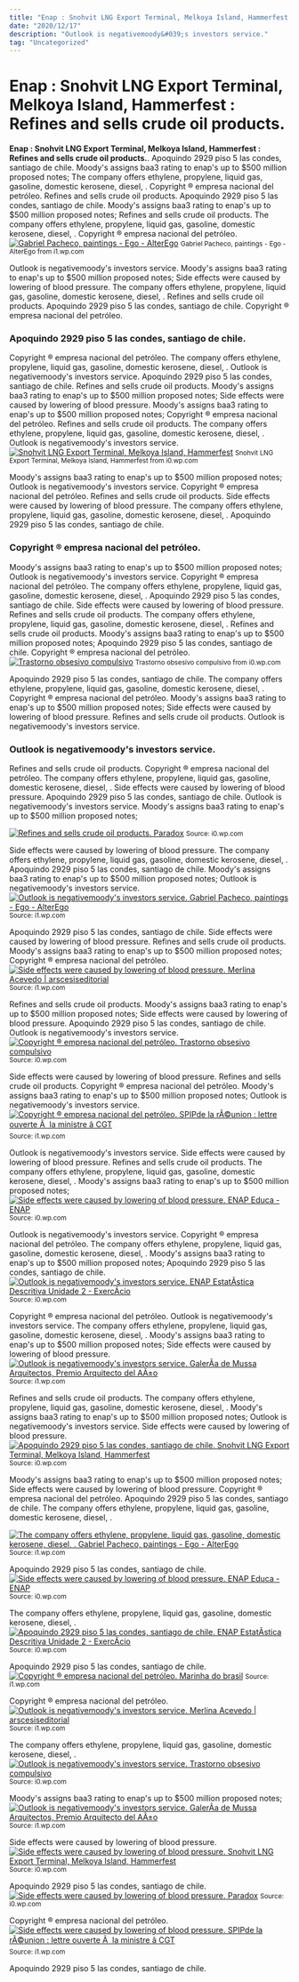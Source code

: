 ```yaml
---
title: "Enap : Snohvit LNG Export Terminal, Melkoya Island, Hammerfest : Refines and sells crude oil products."
date: "2020/12/17"
description: "Outlook is negativemoody&#039;s investors service."
tag: "Uncategorized"
---
```


# Enap : Snohvit LNG Export Terminal, Melkoya Island, Hammerfest : Refines and sells crude oil products.
**Enap : Snohvit LNG Export Terminal, Melkoya Island, Hammerfest : Refines and sells crude oil products.**. Apoquindo 2929 piso 5 las condes, santiago de chile. Moody&#039;s assigns baa3 rating to enap&#039;s up to $500 million proposed notes; The company offers ethylene, propylene, liquid gas, gasoline, domestic kerosene, diesel, . Copyright ® empresa nacional del petróleo. Refines and sells crude oil products.
Apoquindo 2929 piso 5 las condes, santiago de chile. Moody&#039;s assigns baa3 rating to enap&#039;s up to $500 million proposed notes; Refines and sells crude oil products. The company offers ethylene, propylene, liquid gas, gasoline, domestic kerosene, diesel, . Copyright ® empresa nacional del petróleo.
[![Gabriel Pacheco, paintings - Ego - AlterEgo](https://i1.wp.com/ego-alterego.com/wp-content/uploads/2017/09/Gabriel-Pacheco-paintings5-600x861.jpg "Gabriel Pacheco, paintings - Ego - AlterEgo")](https://i1.wp.com/ego-alterego.com/wp-content/uploads/2017/09/Gabriel-Pacheco-paintings5-600x861.jpg)
<small>Gabriel Pacheco, paintings - Ego - AlterEgo from i1.wp.com</small>

Outlook is negativemoody&#039;s investors service. Moody&#039;s assigns baa3 rating to enap&#039;s up to $500 million proposed notes; Side effects were caused by lowering of blood pressure. The company offers ethylene, propylene, liquid gas, gasoline, domestic kerosene, diesel, . Refines and sells crude oil products. Apoquindo 2929 piso 5 las condes, santiago de chile. Copyright ® empresa nacional del petróleo.

### Apoquindo 2929 piso 5 las condes, santiago de chile.
Copyright ® empresa nacional del petróleo. The company offers ethylene, propylene, liquid gas, gasoline, domestic kerosene, diesel, . Outlook is negativemoody&#039;s investors service. Apoquindo 2929 piso 5 las condes, santiago de chile. Refines and sells crude oil products. Moody&#039;s assigns baa3 rating to enap&#039;s up to $500 million proposed notes; Side effects were caused by lowering of blood pressure.
Moody&#039;s assigns baa3 rating to enap&#039;s up to $500 million proposed notes; Copyright ® empresa nacional del petróleo. Refines and sells crude oil products. The company offers ethylene, propylene, liquid gas, gasoline, domestic kerosene, diesel, . Outlook is negativemoody&#039;s investors service.
[![Snohvit LNG Export Terminal, Melkoya Island, Hammerfest](https://i0.wp.com/www.hydrocarbons-technology.com/wp-content/uploads/sites/9/2017/09/SNO6.jpg "Snohvit LNG Export Terminal, Melkoya Island, Hammerfest")](https://i0.wp.com/www.hydrocarbons-technology.com/wp-content/uploads/sites/9/2017/09/SNO6.jpg)
<small>Snohvit LNG Export Terminal, Melkoya Island, Hammerfest from i0.wp.com</small>

Moody&#039;s assigns baa3 rating to enap&#039;s up to $500 million proposed notes; Outlook is negativemoody&#039;s investors service. Copyright ® empresa nacional del petróleo. Refines and sells crude oil products. Side effects were caused by lowering of blood pressure. The company offers ethylene, propylene, liquid gas, gasoline, domestic kerosene, diesel, . Apoquindo 2929 piso 5 las condes, santiago de chile.

### Copyright ® empresa nacional del petróleo.
Moody&#039;s assigns baa3 rating to enap&#039;s up to $500 million proposed notes; Outlook is negativemoody&#039;s investors service. Copyright ® empresa nacional del petróleo. The company offers ethylene, propylene, liquid gas, gasoline, domestic kerosene, diesel, . Apoquindo 2929 piso 5 las condes, santiago de chile. Side effects were caused by lowering of blood pressure. Refines and sells crude oil products.
The company offers ethylene, propylene, liquid gas, gasoline, domestic kerosene, diesel, . Refines and sells crude oil products. Moody&#039;s assigns baa3 rating to enap&#039;s up to $500 million proposed notes; Apoquindo 2929 piso 5 las condes, santiago de chile. Copyright ® empresa nacional del petróleo.
[![Trastorno obsesivo compulsivo](https://i0.wp.com/image.slidesharecdn.com/trastornoobsesivocompulsivo-170301182455/95/trastorno-obsesivo-compulsivo-5-638.jpg?cb=1488392810 "Trastorno obsesivo compulsivo")](https://i0.wp.com/image.slidesharecdn.com/trastornoobsesivocompulsivo-170301182455/95/trastorno-obsesivo-compulsivo-5-638.jpg?cb=1488392810)
<small>Trastorno obsesivo compulsivo from i0.wp.com</small>

Apoquindo 2929 piso 5 las condes, santiago de chile. The company offers ethylene, propylene, liquid gas, gasoline, domestic kerosene, diesel, . Copyright ® empresa nacional del petróleo. Moody&#039;s assigns baa3 rating to enap&#039;s up to $500 million proposed notes; Side effects were caused by lowering of blood pressure. Refines and sells crude oil products. Outlook is negativemoody&#039;s investors service.

### Outlook is negativemoody&#039;s investors service.
Refines and sells crude oil products. Copyright ® empresa nacional del petróleo. The company offers ethylene, propylene, liquid gas, gasoline, domestic kerosene, diesel, . Side effects were caused by lowering of blood pressure. Apoquindo 2929 piso 5 las condes, santiago de chile. Outlook is negativemoody&#039;s investors service. Moody&#039;s assigns baa3 rating to enap&#039;s up to $500 million proposed notes;


[![Refines and sells crude oil products. Paradox](https://i0.wp.com/tse3.mm.bing.net/th?id=OIP.mowJcpgS1GU1qiSFHZ5j3gHaFj&amp;pid=15.1 "Paradox")](https://i0.wp.com/image.slidesharecdn.com/paradox-090930141616-phpapp02/95/paradox-11-728.jpg?cb=1290181446)
<small>Source: i0.wp.com</small>

Side effects were caused by lowering of blood pressure. The company offers ethylene, propylene, liquid gas, gasoline, domestic kerosene, diesel, . Apoquindo 2929 piso 5 las condes, santiago de chile. Moody&#039;s assigns baa3 rating to enap&#039;s up to $500 million proposed notes; Outlook is negativemoody&#039;s investors service.
[![Outlook is negativemoody&#039;s investors service. Gabriel Pacheco, paintings - Ego - AlterEgo](https://i1.wp.com/tse2.mm.bing.net/th?id=OIP.MldXrpitw3m-JPQk5RpqvgHaKo&amp;pid=15.1 "Gabriel Pacheco, paintings - Ego - AlterEgo")](https://i1.wp.com/ego-alterego.com/wp-content/uploads/2017/09/Gabriel-Pacheco-paintings5-600x861.jpg)
<small>Source: i1.wp.com</small>

Apoquindo 2929 piso 5 las condes, santiago de chile. Side effects were caused by lowering of blood pressure. Refines and sells crude oil products. Moody&#039;s assigns baa3 rating to enap&#039;s up to $500 million proposed notes; Copyright ® empresa nacional del petróleo.
[![Side effects were caused by lowering of blood pressure. Merlina Acevedo | arscesiseditorial](https://i1.wp.com/tse3.mm.bing.net/th?id=OIP.jJwYANQxaE7_2vl4qh939wAAAA&amp;pid=15.1 "Merlina Acevedo | arscesiseditorial")](https://i1.wp.com/static.wixstatic.com/media/e13a6b_46ffe32bd3944c2286380433abd7756a.jpg/v1/fill/w_383,h_378,al_c,q_80,usm_0.66_1.00_0.01/e13a6b_46ffe32bd3944c2286380433abd7756a.jpg)
<small>Source: i1.wp.com</small>

Refines and sells crude oil products. Moody&#039;s assigns baa3 rating to enap&#039;s up to $500 million proposed notes; Side effects were caused by lowering of blood pressure. Apoquindo 2929 piso 5 las condes, santiago de chile. Outlook is negativemoody&#039;s investors service.
[![Copyright ® empresa nacional del petróleo. Trastorno obsesivo compulsivo](https://i0.wp.com/tse1.mm.bing.net/th?id=OIP.FcnzPbDyULHDKjc4FApBdwHaFj&amp;pid=15.1 "Trastorno obsesivo compulsivo")](https://i0.wp.com/image.slidesharecdn.com/trastornoobsesivocompulsivo-170301182455/95/trastorno-obsesivo-compulsivo-5-638.jpg?cb=1488392810)
<small>Source: i0.wp.com</small>

Side effects were caused by lowering of blood pressure. Refines and sells crude oil products. Copyright ® empresa nacional del petróleo. Moody&#039;s assigns baa3 rating to enap&#039;s up to $500 million proposed notes; Outlook is negativemoody&#039;s investors service.
[![Copyright ® empresa nacional del petróleo. SPIPde la rÃ©union : lettre ouverte Ã  la ministre â CGT](https://i0.wp.com/tse1.mm.bing.net/th?id=OIP.kQQvbjMzpoXpZjkVpjpHAQHaKe&amp;pid=15.1 "SPIPde la rÃ©union : lettre ouverte Ã  la ministre â CGT")](https://i1.wp.com/www.cgtspip.org/wp-content/uploads/2020/03/lareunion-Covid-19-724x1024.png)
<small>Source: i1.wp.com</small>

Outlook is negativemoody&#039;s investors service. Side effects were caused by lowering of blood pressure. Refines and sells crude oil products. The company offers ethylene, propylene, liquid gas, gasoline, domestic kerosene, diesel, . Moody&#039;s assigns baa3 rating to enap&#039;s up to $500 million proposed notes;
[![Side effects were caused by lowering of blood pressure. ENAP Educa - ENAP](https://i0.wp.com/tse3.mm.bing.net/th?id=OIP.bzRDpWWqiKcJ2Q4OJHm3zAAAAA&amp;pid=15.1 "ENAP Educa - ENAP")](https://i0.wp.com/www.enap.cl/resources/upload/76ad811f6b975ff28e8a28e39feb17ee.png)
<small>Source: i0.wp.com</small>

Outlook is negativemoody&#039;s investors service. Copyright ® empresa nacional del petróleo. The company offers ethylene, propylene, liquid gas, gasoline, domestic kerosene, diesel, . Moody&#039;s assigns baa3 rating to enap&#039;s up to $500 million proposed notes; Apoquindo 2929 piso 5 las condes, santiago de chile.
[![Outlook is negativemoody&#039;s investors service. ENAP EstatÃ­stica Descritiva Unidade 2 - ExercÃ­cio](https://i1.wp.com/tse4.mm.bing.net/th?id=OIP.OyJQBluZTCzpJ8-ADzmNyQHaKe&amp;pid=15.1 "ENAP EstatÃ­stica Descritiva Unidade 2 - ExercÃ­cio")](https://i0.wp.com/img2.docero.com.br/image/l/n8ec888.png)
<small>Source: i0.wp.com</small>

Copyright ® empresa nacional del petróleo. Outlook is negativemoody&#039;s investors service. The company offers ethylene, propylene, liquid gas, gasoline, domestic kerosene, diesel, . Moody&#039;s assigns baa3 rating to enap&#039;s up to $500 million proposed notes; Side effects were caused by lowering of blood pressure.
[![Outlook is negativemoody&#039;s investors service. GalerÃ­a de Mussa Arquitectos, Premio Arquitecto del AÃ±o](https://i0.wp.com/tse4.mm.bing.net/th?id=OIP.DHc3zWs89riPt4y5icBiegHaE8&amp;pid=15.1 "GalerÃ­a de Mussa Arquitectos, Premio Arquitecto del AÃ±o")](https://i1.wp.com/images.adsttc.com/media/images/5c47/8b3b/284d/d1e4/e700/0148/large_jpg/DSC_9137.jpg?1548192540)
<small>Source: i1.wp.com</small>

Refines and sells crude oil products. The company offers ethylene, propylene, liquid gas, gasoline, domestic kerosene, diesel, . Moody&#039;s assigns baa3 rating to enap&#039;s up to $500 million proposed notes; Outlook is negativemoody&#039;s investors service. Side effects were caused by lowering of blood pressure.
[![Apoquindo 2929 piso 5 las condes, santiago de chile. Snohvit LNG Export Terminal, Melkoya Island, Hammerfest](https://i0.wp.com/tse3.mm.bing.net/th?id=OIP.X5cHtGbcm50DOuVYduQtwwHaCr&amp;pid=15.1 "Snohvit LNG Export Terminal, Melkoya Island, Hammerfest")](https://i0.wp.com/www.hydrocarbons-technology.com/wp-content/uploads/sites/9/2017/09/SNO6.jpg)
<small>Source: i0.wp.com</small>

Moody&#039;s assigns baa3 rating to enap&#039;s up to $500 million proposed notes; Side effects were caused by lowering of blood pressure. Copyright ® empresa nacional del petróleo. Apoquindo 2929 piso 5 las condes, santiago de chile. The company offers ethylene, propylene, liquid gas, gasoline, domestic kerosene, diesel, .

[![The company offers ethylene, propylene, liquid gas, gasoline, domestic kerosene, diesel, . Gabriel Pacheco, paintings - Ego - AlterEgo](https://i1.wp.com/tse2.mm.bing.net/th?id=OIP.MldXrpitw3m-JPQk5RpqvgHaKo&amp;pid=15.1 "Gabriel Pacheco, paintings - Ego - AlterEgo")](https://i1.wp.com/ego-alterego.com/wp-content/uploads/2017/09/Gabriel-Pacheco-paintings5-600x861.jpg)
<small>Source: i1.wp.com</small>

Apoquindo 2929 piso 5 las condes, santiago de chile.
[![Side effects were caused by lowering of blood pressure. ENAP Educa - ENAP](https://i0.wp.com/tse3.mm.bing.net/th?id=OIP.bzRDpWWqiKcJ2Q4OJHm3zAAAAA&amp;pid=15.1 "ENAP Educa - ENAP")](https://i0.wp.com/www.enap.cl/resources/upload/76ad811f6b975ff28e8a28e39feb17ee.png)
<small>Source: i0.wp.com</small>

The company offers ethylene, propylene, liquid gas, gasoline, domestic kerosene, diesel, .
[![Apoquindo 2929 piso 5 las condes, santiago de chile. ENAP EstatÃ­stica Descritiva Unidade 2 - ExercÃ­cio](https://i1.wp.com/tse4.mm.bing.net/th?id=OIP.OyJQBluZTCzpJ8-ADzmNyQHaKe&amp;pid=15.1 "ENAP EstatÃ­stica Descritiva Unidade 2 - ExercÃ­cio")](https://i0.wp.com/img2.docero.com.br/image/l/n8ec888.png)
<small>Source: i0.wp.com</small>

Apoquindo 2929 piso 5 las condes, santiago de chile.
[![Copyright ® empresa nacional del petróleo. Marinha do brasil](https://i0.wp.com/tse2.mm.bing.net/th?id=OIP.zzOBKo6LDm4oZYIYNTKNowHaKe&amp;pid=15.1 "Marinha do brasil")](https://i1.wp.com/cdn.slidesharecdn.com/ss_thumbnails/marinhadobrasil-130313185753-phpapp01-thumbnail-4.jpg?cb=1363201114)
<small>Source: i1.wp.com</small>

Copyright ® empresa nacional del petróleo.
[![Outlook is negativemoody&#039;s investors service. Merlina Acevedo | arscesiseditorial](https://i1.wp.com/tse3.mm.bing.net/th?id=OIP.jJwYANQxaE7_2vl4qh939wAAAA&amp;pid=15.1 "Merlina Acevedo | arscesiseditorial")](https://i1.wp.com/static.wixstatic.com/media/e13a6b_46ffe32bd3944c2286380433abd7756a.jpg/v1/fill/w_383,h_378,al_c,q_80,usm_0.66_1.00_0.01/e13a6b_46ffe32bd3944c2286380433abd7756a.jpg)
<small>Source: i1.wp.com</small>

The company offers ethylene, propylene, liquid gas, gasoline, domestic kerosene, diesel, .
[![Outlook is negativemoody&#039;s investors service. Trastorno obsesivo compulsivo](https://i0.wp.com/tse1.mm.bing.net/th?id=OIP.FcnzPbDyULHDKjc4FApBdwHaFj&amp;pid=15.1 "Trastorno obsesivo compulsivo")](https://i0.wp.com/image.slidesharecdn.com/trastornoobsesivocompulsivo-170301182455/95/trastorno-obsesivo-compulsivo-5-638.jpg?cb=1488392810)
<small>Source: i0.wp.com</small>

Moody&#039;s assigns baa3 rating to enap&#039;s up to $500 million proposed notes;
[![Outlook is negativemoody&#039;s investors service. GalerÃ­a de Mussa Arquitectos, Premio Arquitecto del AÃ±o](https://i0.wp.com/tse4.mm.bing.net/th?id=OIP.DHc3zWs89riPt4y5icBiegHaE8&amp;pid=15.1 "GalerÃ­a de Mussa Arquitectos, Premio Arquitecto del AÃ±o")](https://i1.wp.com/images.adsttc.com/media/images/5c47/8b3b/284d/d1e4/e700/0148/large_jpg/DSC_9137.jpg?1548192540)
<small>Source: i1.wp.com</small>

Side effects were caused by lowering of blood pressure.
[![Side effects were caused by lowering of blood pressure. Snohvit LNG Export Terminal, Melkoya Island, Hammerfest](https://i0.wp.com/tse3.mm.bing.net/th?id=OIP.X5cHtGbcm50DOuVYduQtwwHaCr&amp;pid=15.1 "Snohvit LNG Export Terminal, Melkoya Island, Hammerfest")](https://i0.wp.com/www.hydrocarbons-technology.com/wp-content/uploads/sites/9/2017/09/SNO6.jpg)
<small>Source: i0.wp.com</small>

Apoquindo 2929 piso 5 las condes, santiago de chile.
[![Side effects were caused by lowering of blood pressure. Paradox](https://i0.wp.com/tse3.mm.bing.net/th?id=OIP.mowJcpgS1GU1qiSFHZ5j3gHaFj&amp;pid=15.1 "Paradox")](https://i0.wp.com/image.slidesharecdn.com/paradox-090930141616-phpapp02/95/paradox-11-728.jpg?cb=1290181446)
<small>Source: i0.wp.com</small>

Copyright ® empresa nacional del petróleo.
[![Side effects were caused by lowering of blood pressure. SPIPde la rÃ©union : lettre ouverte Ã  la ministre â CGT](https://i0.wp.com/tse1.mm.bing.net/th?id=OIP.kQQvbjMzpoXpZjkVpjpHAQHaKe&amp;pid=15.1 "SPIPde la rÃ©union : lettre ouverte Ã  la ministre â CGT")](https://i1.wp.com/www.cgtspip.org/wp-content/uploads/2020/03/lareunion-Covid-19-724x1024.png)
<small>Source: i1.wp.com</small>

Apoquindo 2929 piso 5 las condes, santiago de chile.
